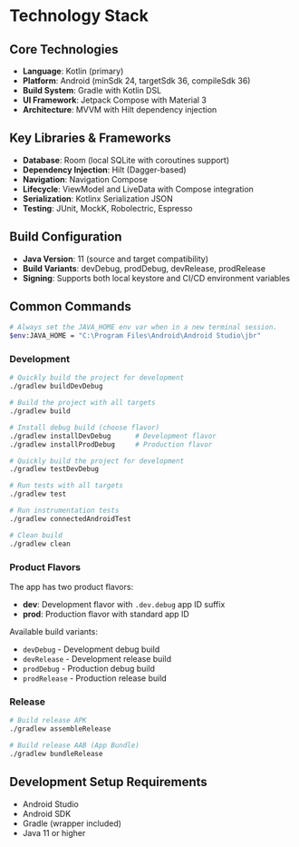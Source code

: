 # Technology Stack

## Core Technologies
- **Language**: Kotlin (primary)
- **Platform**: Android (minSdk 24, targetSdk 36, compileSdk 36)
- **Build System**: Gradle with Kotlin DSL
- **UI Framework**: Jetpack Compose with Material 3
- **Architecture**: MVVM with Hilt dependency injection

## Key Libraries & Frameworks
- **Database**: Room (local SQLite with coroutines support)
- **Dependency Injection**: Hilt (Dagger-based)
- **Navigation**: Navigation Compose
- **Lifecycle**: ViewModel and LiveData with Compose integration
- **Serialization**: Kotlinx Serialization JSON
- **Testing**: JUnit, MockK, Robolectric, Espresso

## Build Configuration
- **Java Version**: 11 (source and target compatibility)
- **Build Variants**: devDebug, prodDebug, devRelease, prodRelease
- **Signing**: Supports both local keystore and CI/CD environment variables

## Common Commands
```bash
# Always set the JAVA_HOME env var when in a new terminal session.
$env:JAVA_HOME = "C:\Program Files\Android\Android Studio\jbr"
```

### Development
```bash
# Quickly build the project for development
./gradlew buildDevDebug

# Build the project with all targets
./gradlew build

# Install debug build (choose flavor)
./gradlew installDevDebug      # Development flavor
./gradlew installProdDebug     # Production flavor

# Quickly build the project for development
./gradlew testDevDebug

# Run tests with all targets
./gradlew test

# Run instrumentation tests
./gradlew connectedAndroidTest

# Clean build
./gradlew clean
```

### Product Flavors
The app has two product flavors:
- **dev**: Development flavor with `.dev.debug` app ID suffix
- **prod**: Production flavor with standard app ID

Available build variants:
- `devDebug` - Development debug build
- `devRelease` - Development release build  
- `prodDebug` - Production debug build
- `prodRelease` - Production release build

### Release
```bash
# Build release APK
./gradlew assembleRelease

# Build release AAB (App Bundle)
./gradlew bundleRelease
```

## Development Setup Requirements
- Android Studio
- Android SDK
- Gradle (wrapper included)
- Java 11 or higher
